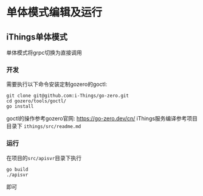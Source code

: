 # 单体模式编辑及运行
## iThings单体模式

单体模式将grpc切换为直接调用

### 开发

需要执行以下命令安装定制gozero的goctl:

```shell
git clone git@github.com:i-Things/go-zero.git
cd gozero/tools/goctl/
go install
```
goctl的操作参考gozero官网: https://go-zero.dev/cn/
iThings服务编译参考项目目录下 `ithings/src/readme.md`

### 运行

在项目的`src/apisvr`目录下执行

```shell
go build
./apisvr
```

即可
